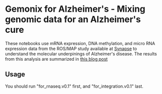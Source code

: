 # Gemonix for Alzheimer's - Mixing genomic data for an Alzheimer's cure
These notebooks use mRNA expression, DNA methylation, and micro RNA expression data from the ROS/MAP study available at [Synapse](https://www.synapse.org/#!Synapse:syn3219045 "Sage Bionetworks") to understand the molecular underpinings of Alzheimer's disease. The results from this analysis are summarized in [this blog post](https://medium.com/project-alzheimer-s)

## Usage
You should run "for_rnaseq.v0.1" first, and "for_integration.v0.1" last.
